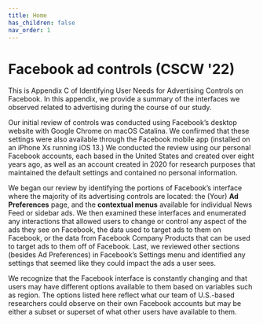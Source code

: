 ```yaml
---
title: Home
has_children: false
nav_order: 1
---
```


# Facebook ad controls (CSCW '22)

This is Appendix C of Identifying User Needs for Advertising Controls on Facebook. In this appendix, we provide a summary of the interfaces we observed related to advertising during the course of our study. 

Our initial review of controls was conducted using Facebook’s desktop website with Google Chrome on macOS Catalina. We confirmed that these settings were also available through the Facebook mobile app (installed on an iPhone Xs running iOS 13.) We conducted the review using our personal Facebook accounts, each based in the United States and created over eight years ago, as well as an account created in 2020 for research purposes that maintained the default settings and contained no personal information. 

We began our review by identifying the portions of Facebook’s interface where the majority of its advertising controls are located: the (Your) **Ad Preferences** page, and the **contextual menus** available for individual News Feed or sidebar ads. We then examined these interfaces and enumerated any interactions that allowed users to change or control any aspect of the ads they see on Facebook, the data used to target ads to them on Facebook, or the data from Facebook Company Products that can be used to target ads to them off of Facebook. Last, we reviewed other sections (besides Ad Preferences) in Facebook’s Settings menu and identified any settings that seemed like they could impact the ads a user sees. 

We recognize that the Facebook interface is constantly changing and that users may have different options available to them based on variables such as region. The options listed here reflect what our team of U.S.-based researchers could observe on their own Facebook accounts but may be either a subset or superset of what other users have available to them.
